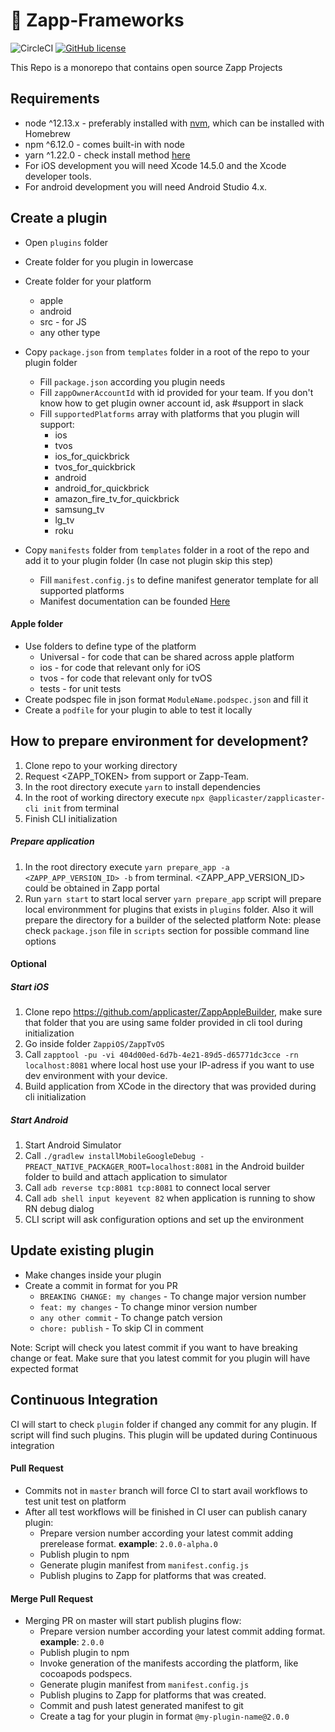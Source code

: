# :green_apple: Zapp-Frameworks

![CircleCI](https://circleci.com/gh/applicaster/Zapp-Frameworks.svg?style=svg&circle-token=8204c1c08923815cf20b488dbae182dd5da25f8e)
[![GitHub license](https://img.shields.io/github/license/applicaster/AppleApplicasterFrameworks)](https://github.com/applicaster/AppleApplicasterFrameworks/blob/master/LICENSE)

This Repo is a monorepo that contains open source Zapp Projects

## Requirements

- node ^12.13.x - preferably installed with [nvm](https://github.com/creationix/nvm), which can be installed with Homebrew
- npm ^6.12.0 - comes built-in with node
- yarn ^1.22.0 - check install method [here](https://yarnpkg.com/en/docs/install#mac-stable)
- For iOS development you will need Xcode 14.5.0 and the Xcode developer tools.
- For android development you will need Android Studio 4.x.

## Create a plugin

* Open `plugins` folder
* Create folder for you plugin in lowercase
* Create folder for your platform
    * apple
    * android
    * src - for JS
    * any other type
* Copy `package.json` from `templates` folder in a root of the repo to your plugin folder
    * Fill `package.json` according you plugin needs
    * Fill `zappOwnerAccountId` with id provided for your team. If you don't know how to get plugin owner account id, ask #support in slack
    * Fill `supportedPlatforms` array with platforms that you plugin will support:
        * ios
        * tvos
        * ios_for_quickbrick
        * tvos_for_quickbrick
        * android
        * android_for_quickbrick
        * amazon_fire_tv_for_quickbrick
        * samsung_tv
        * lg_tv
        * roku

* Copy `manifests` folder from `templates` folder in a root of the repo and add it to your plugin folder (In case not plugin skip this step)
    * Fill `manifest.config.js` to define manifest generator template for all supported platforms
    * Manifest documentation can be founded [Here](https://developer.applicaster.com/zappifest/plugins-manifest-format.html)

#### Apple folder

* Use folders to define type of the platform
    * Universal - for code that can be shared across apple platform
    * ios - for code that relevant only for iOS
    * tvos - for code that relevant only for tvOS
    * tests - for unit tests
* Create podspec file in json format `ModuleName.podspec.json` and fill it
* Create a `podfile` for your plugin to able to test it locally

## How to prepare environment for development?

1. Clone repo to your working directory
2. Request <ZAPP_TOKEN> from support or Zapp-Team.
3. In the root directory execute `yarn` to install dependencies
4. In the root of working directory execute `npx @applicaster/zapplicaster-cli init` from terminal
5. Finish CLI initialization

##### Prepare application

1. In the root directory execute `yarn prepare_app -a <ZAPP_APP_VERSION_ID> -b` from terminal. <ZAPP_APP_VERSION_ID> could be obtained in Zapp portal
2. Run `yarn start` to start local server
`yarn prepare_app` script will prepare local environmment for plugins that exists in `plugins` folder.
Also it will prepare the directory for a builder of the selected platform
Note: please check `package.json` file in `scripts` section for possible command line options

#### Optional

##### Start iOS
1. Clone repo https://github.com/applicaster/ZappAppleBuilder, make sure that folder that you are using same folder provided in cli tool during initialization
2. Go inside folder `ZappiOS/ZappTvOS`
3. Call `zapptool -pu -vi 404d00ed-6d7b-4e21-89d5-d65771dc3cce -rn localhost:8081` where local host use your IP-adress if you want to use dev environment with your device.
3. Build application from XCode in the directory that was provided during cli initialization

##### Start Android

1. Start Android Simulator
2. Call `./gradlew installMobileGoogleDebug -PREACT_NATIVE_PACKAGER_ROOT=localhost:8081` in the Android builder folder to build and attach application to simulator
3. Call `adb reverse tcp:8081 tcp:8081` to connect local server
4. Call `adb shell input keyevent 82` when application is running to show RN debug dialog
3. CLI script will ask configuration options and set up the environment


## Update existing plugin

* Make changes inside your plugin
* Create a commit in format for you PR
    * `BREAKING CHANGE: my changes` - To change major version number
    * `feat: my changes` - To change minor version number
    * `any other commit` - To change patch version
    * `chore: publish` - To skip CI in comment

Note: Script will check you latest commit if you want to have breaking change or feat. Make sure that you latest commit for you plugin will have expected format

## Continuous Integration

CI will start to check `plugin` folder if changed any commit for any plugin.
If script will find such plugins. This plugin will be updated during Continuous integration

#### Pull Request

* Commits not in `master` branch will force CI to start avail workflows to test unit test on platform
* After all test workflows will be finished in CI user can publish canary plugin:
    * Prepare version number according your latest commit adding prerelease format. __example__: `2.0.0-alpha.0`
    * Publish plugin to npm
    * Generate plugin manifest from `manifest.config.js`
    * Publish plugins to Zapp for platforms that was created.

#### Merge Pull Request

* Merging PR on master will start publish plugins flow:
    * Prepare version number according your latest commit adding format. __example__: `2.0.0`
    * Publish plugin to npm
    * Invoke generation of the manifests according the platform, like cocoapods podspecs.
    * Generate plugin manifest from `manifest.config.js`
    * Publish plugins to Zapp for platforms that was created.
    * Commit and push latest generated manifest to git
    * Create a tag for your plugin in format `@my-plugin-name@2.0.0`

